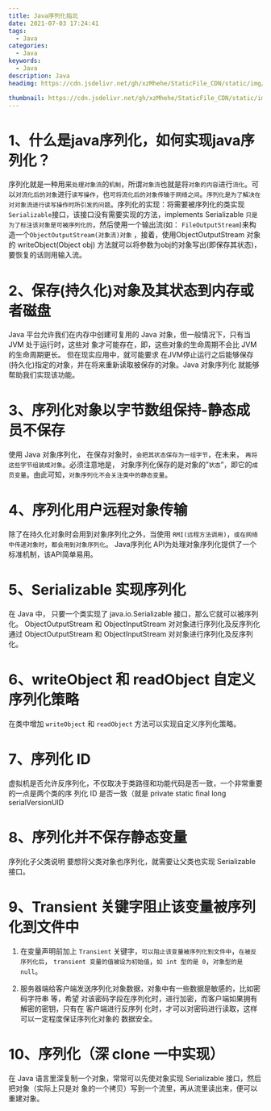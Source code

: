 ```yaml
---
title: Java序列化指北
date: 2021-07-03 17:24:41
tags:
  - Java
categories:
  - Java
keywords:
  - Java
description: Java
headimg: https://cdn.jsdelivr.net/gh/xzMhehe/StaticFile_CDN/static/img/20210703172530.jpg

thumbnail: https://cdn.jsdelivr.net/gh/xzMhehe/StaticFile_CDN/static/img/20210703172530.jpg
---
```


# 1、什么是java序列化，如何实现java序列化？
序列化就是一种用来`处理对象流`的`机制`，所谓`对象流`也就是将`对象的内容`进行`流化`。可以`对流化后的对象`进行`读写操作`，也`可将流化后的对象传输于网络之间`。`序列化是为了解决在对对象流进行读写操作时所引发的问题`。序列化的实现：将需要被序列化的类实现`Serializable`接口，该接口没有需要实现的方法，implements Serializable `只是为了标注该对象是可被序列化的`，然后使用一个输出流(如： `FileOutputStream`)来构造一个`ObjectOutputStream(对象流)对象` ，接着，使用ObjectOutputStream 对象的 writeObject(Object obj) 方法就可以将参数为obj的对象写出(即保存其状态)，要恢复的话则用输入流。


# 2、保存(持久化)对象及其状态到内存或者磁盘
Java 平台允许我们在内存中创建可复用的 Java 对象，但一般情况下，只有当 JVM 处于运行时，这些对 象才可能存在，即，这些对象的生命周期不会比 JVM 的生命周期更长。 但在现实应用中，就可能要求 在JVM停止运行之后能够保存(持久化)指定的对象，并在将来重新读取被保存的对象。Java 对象序列化 就能够帮助我们实现该功能。

# 3、序列化对象以字节数组保持-静态成员不保存
使用 Java 对象序列化， 在保存对象时，`会把其状态保存为一组字节`，在未来， `再将这些字节组装成对象`。必须注意地是， 对象序列化保存的是对象的”`状态`”，即它的`成员变量`。由此可知，`对象序列化不会关注类中的静态变量`。

# 4、序列化用户远程对象传输
除了在持久化对象时会用到对象序列化之外，当使用 `RMI(远程方法调用)`，`或在网络中传递对象时`，`都会用到对象序列化`。 Java序列化 API为处理对象序列化提供了一个标准机制，该API简单易用。

# 5、Serializable 实现序列化
在 Java 中， 只要一个类实现了 java.io.Serializable 接口，那么它就可以被序列化。 ObjectOutputStream 和 ObjectInputStream 对对象进行序列化及反序列化通过 ObjectOutputStream 和 ObjectInputStream 对对象进行序列化及反序列化。


# 6、writeObject 和 readObject 自定义序列化策略
在类中增加 `writeObject` 和 `readObject` 方法可以实现自定义序列化策略。


# 7、序列化 ID
虚拟机是否允许反序列化，不仅取决于类路径和功能代码是否一致，一个非常重要的一点是两个类的序 列化 ID 是否一致（就是 private static ﬁnal long serialVersionUID


# 8、序列化并不保存静态变量
序列化子父类说明 要想将父类对象也序列化，就需要让父类也实现 Serializable 接口。


# 9、Transient 关键字阻止该变量被序列化到文件中
1. 在变量声明前加上 `Transient` 关键字，`可以阻止该变量被序列化到文件中`，`在被反序列化后`， `transient 变量的值被设为初始值`，`如 int 型的是 0`，`对象型的是 null`。

2. 服务器端给客户端发送序列化对象数据，对象中有一些数据是敏感的，比如密码字符串 等，希望 对该密码字段在序列化时，进行加密，而客户端如果拥有解密的密钥，只有在 客户端进行反序列 化时，才可以对密码进行读取，这样可以一定程度保证序列化对象的 数据安全。


# 10、序列化（深 clone 一中实现）
在 Java 语言里深复制一个对象，常常可以先使对象实现 Serializable 接口，然后把对象（实际上只是对 象的一个拷贝）写到一个流里，再从流里读出来，便可以重建对象。






